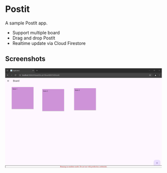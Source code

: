 # Postit

A sample PostIt app.

- Support multiple board
- Drag and drop PostIt
- Realtime update via Cloud Firestore

## Screenshots

![](/screenshots/screenshot01.png)